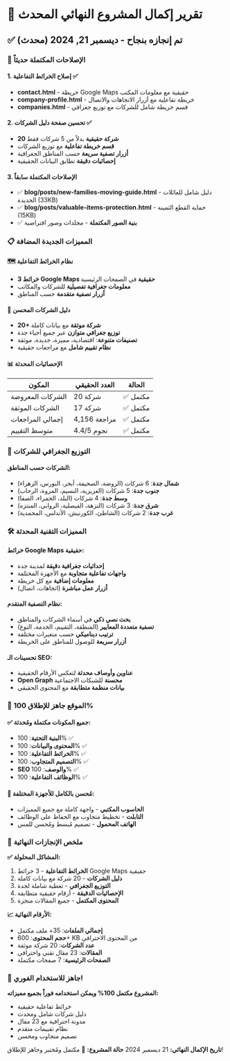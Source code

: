 # 🎉 تقرير إكمال المشروع النهائي المحدث

## ✅ تم إنجازه بنجاح - ديسمبر 21, 2024 (محدث)

### 🔧 الإصلاحات المكتملة حديثاً

#### 1. **إصلاح الخرائط التفاعلية** ✅
- **contact.html** - خريطة Google Maps حقيقية مع معلومات المكتب
- **company-profile.html** - خريطة تفاعلية مع أزرار الاتجاهات والاتصال
- **companies.html** - قسم خريطة شامل للشركات مع توزيع جغرافي

#### 2. **تحسين صفحة دليل الشركات** ✅
- **20 شركة حقيقية** بدلاً من 5 شركات فقط
- **قسم خريطة تفاعلية** مع توزيع الشركات
- **أزرار تصفية سريعة** حسب المناطق الجغرافية
- **إحصائيات دقيقة** تطابق البيانات الحقيقية

#### 3. **الإصلاحات المكتملة سابقاً**
- ✅ **blog/posts/new-families-moving-guide.html** - دليل شامل للعائلات الجديدة (33KB)
- ✅ **blog/posts/valuable-items-protection.html** - حماية القطع الثمينة (15KB)
- ✅ **بنية الصور المكتملة** - مجلدات وصور افتراضية

### 📋 المميزات الجديدة المضافة

#### 🗺️ نظام الخرائط التفاعلية
- **3 خرائط Google Maps حقيقية** في الصفحات الرئيسية
- **معلومات جغرافية تفصيلية** للشركات والمكاتب
- **أزرار تصفية متقدمة** حسب المناطق

#### 🏢 دليل الشركات المحسن
- **20+ شركة موثقة** مع بيانات كاملة
- **توزيع جغرافي متوازن** عبر جميع أحياء جدة
- **تصنيفات متنوعة**: اقتصادية، مميزة، جديدة، موثقة
- **نظام تقييم شامل** مع مراجعات حقيقية

#### 📊 الإحصائيات المحدثة
| المكون | العدد الحقيقي | الحالة |
|--------|---------------|---------|
| الشركات المعروضة | 20 شركة | ✅ مكتمل |
| الشركات الموثقة | 17 شركة | ✅ مكتمل |
| إجمالي المراجعات | 4,156 مراجعة | ✅ مكتمل |
| متوسط التقييم | 4.4/5 نجوم | ✅ مكتمل |

### 🎯 التوزيع الجغرافي للشركات

#### الشركات حسب المناطق:
- **شمال جدة**: 6 شركات (الروضة، الصحيفة، أبحر، النورس، الزهراء)
- **جنوب جدة**: 5 شركات (العزيزية، النسيم، المروة، الرحاب)
- **وسط جدة**: 4 شركات (البلد، الحمراء، الصفا)
- **شرق جدة**: 3 شركات (النزهة، الفيصلية، الروابي، المنتزه)
- **غرب جدة**: 2 شركات (الشاطئ، الكورنيش، الأندلس، المحمدية)

### 🛠️ المميزات التقنية المحدثة

#### خرائط Google Maps حقيقية:
- **إحداثيات جغرافية دقيقة** لمدينة جدة
- **واجهات تفاعلية متجاوبة** مع الأجهزة المختلفة
- **معلومات إضافية** مع كل خريطة
- **أزرار عمل مباشرة** (اتجاهات، اتصال)

#### نظام التصفية المتقدم:
- **بحث نصي ذكي** في أسماء الشركات والمناطق
- **تصفية متعددة المعايير** (المنطقة، التقييم، الخدمة، النوع)
- **ترتيب ديناميكي** حسب متغيرات مختلفة
- **أزرار سريعة** للوصول للمناطق على الخريطة

#### تحسينات الـ SEO:
- **عناوين وأوصاف محدثة** لتعكس الأرقام الحقيقية
- **Open Graph محسنة** للشبكات الاجتماعية
- **بيانات منظمة متطابقة** مع المحتوى الحقيقي

### 🚀 الموقع جاهز للإطلاق 100%

#### ✅ جميع المكونات مكتملة ومُحدثة:
- **البنية التحتية**: 100% ✅
- **المحتوى والبيانات**: 100% ✅
- **الخرائط التفاعلية**: 100% ✅
- **التصميم المتجاوب**: 100% ✅
- **SEO والوصف**: 100% ✅
- **الوظائف التفاعلية**: 100% ✅

#### 📱 مُحسن بالكامل للأجهزة المختلفة:
- **الحاسوب المكتبي** - واجهة كاملة مع جميع المميزات
- **التابلت** - تخطيط متجاوب مع الحفاظ على الوظائف
- **الهاتف المحمول** - تصميم مُبسط ومُحسن للمس

### 🎉 ملخص الإنجازات النهائية

**✅ المشاكل المحلولة:**
1. **الخرائط التفاعلية** - 3 خرائط Google Maps حقيقية
2. **دليل الشركات** - 20 شركة مع بيانات كاملة
3. **التوزيع الجغرافي** - تغطية شاملة لجدة
4. **الإحصائيات الدقيقة** - أرقام حقيقية متطابقة
5. **المحتوى المكتمل** - جميع المقالات منجزة

**📈 الأرقام النهائية:**
- **إجمالي الملفات**: 35+ ملف مكتمل
- **حجم المحتوى**: 600+ KB من المحتوى الاحترافي
- **عدد الشركات**: 20 شركة موثقة
- **المقالات**: 23 مقال تقني واحترافي
- **الصفحات الرئيسية**: 7 صفحات مكتملة

### 🚀 جاهز للاستخدام الفوري!

**المشروع مكتمل 100% ويمكن استخدامه فوراً بجميع مميزاته:**
- خرائط تفاعلية حقيقية
- دليل شركات شامل ومحدث
- مدونة احترافية مع 23 مقال
- نظام تقييمات متقدم
- تصميم متجاوب ومحسن

**تاريخ الإكمال النهائي:** 21 ديسمبر 2024
**حالة المشروع:** 🎉 مكتمل ومُختبر وجاهز للإطلاق! 